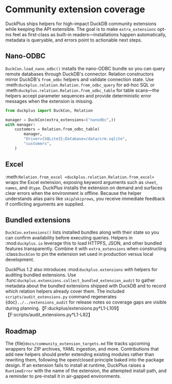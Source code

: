 # Community extension coverage

DuckPlus ships helpers for high-impact DuckDB community extensions while keeping
the API extensible. The goal is to make ``extra_extensions`` opt-ins feel as
first-class as built-in readers—installations happen automatically, metadata is
queryable, and errors point to actionable next steps.

## Nano-ODBC

`DuckCon.load_nano_odbc()` installs the nano-ODBC bundle so you can query remote
databases through DuckDB's connector. Relation constructors mirror DuckDB's
``from_odbc`` helpers and validate connection state. Use
:meth:`duckplus.relation.Relation.from_odbc_query` for ad-hoc SQL or
:meth:`duckplus.relation.Relation.from_odbc_table` for table scans—the helpers
accept parameter sequences and provide deterministic error messages when the
extension is missing.

```python
from duckplus import DuckCon, Relation

manager = DuckCon(extra_extensions=("nanodbc",))
with manager:
    customers = Relation.from_odbc_table(
        manager,
        "Driver={SQLite3};Database=/data/crm.sqlite",
        "customers",
    )
```

## Excel

:meth:`Relation.from_excel <duckplus.relation.Relation.from_excel>` wraps the
Excel extension, exposing keyword arguments such as ``sheet``, ``names``, and
``dtype``. DuckPlus installs the extension on demand and surfaces clear errors
when the environment is offline. Because the helper understands alias pairs like
``skip``/``skiprows``, you receive immediate feedback if conflicting arguments
are supplied.

## Bundled extensions

`DuckCon.extensions()` lists installed bundles along with their state so you can
confirm availability before executing queries. Helpers in :mod:`duckplus.io`
leverage this to load HTTPFS, JSON, and other bundled features transparently.
Combine it with ``extra_extensions`` when constructing :class:`DuckCon` to pin
the extension set used in production versus local development.

DuckPlus 1.2 also introduces :mod:`duckplus.extensions` with helpers for
auditing bundled extensions. Use
:func:`duckplus.extensions.collect_bundled_extension_audit` to gather metadata
about the bundled extensions shipped with DuckDB and to record which relation
helpers already cover them. The included ``scripts/audit_extensions.py`` command
regenerates {doc}`../../extensions_audit` for release notes so coverage gaps are
visible during planning.【F:duckplus/extensions.py†L1-L109】【F:scripts/audit_extensions.py†L1-L82】

## Roadmap

The {file}`docs/community_extension_targets.md` file tracks upcoming wrappers for
ZIP archives, YAML ingestion, and more. Contributions that add new helpers should
prefer extending existing modules rather than rewriting them, following the
open/closed principle baked into the package design. If an extension fails to
install at runtime, DuckPlus raises a ``RuntimeError`` with the name of the
extension, the attempted install path, and a reminder to pre-install it in
air-gapped environments.
